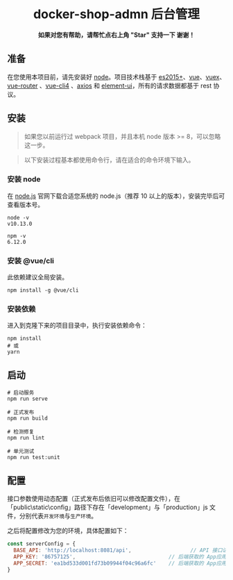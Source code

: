 
<h1 align="center">docker-shop-admn 后台管理</h1>


<p align="center">
    <b>如果对您有帮助，请帮忙点右上角 "Star" 支持一下 谢谢！</b>
</p>


## 准备
在您使用本项目前，请先安装好 [node](https://nodejs.org "node")。项目技术栈基于 [es2015+](http://es6.ruanyifeng.com/ "es2015+")、[vue](https://cn.vuejs.org/ "vue")、[vuex](https://vuex.vuejs.org/ "vuex")、[vue-router](https://router.vuejs.org/ "vue-router") 、[vue-cli4](https://cli.vuejs.org/ "vue-cli") 、[axios](https://github.com/axios/axios "axios") 和 [element-ui](https://element.eleme.io/ "element-ui")，所有的请求数据都基于 rest 协议。

## 安装
> 如果您以前运行过 webpack 项目，并且本机 node 版本 >= 8，可以忽略这一步。

> 以下安装过程基本都使用命令行，请在适合的命令环境下输入。

### 安装 node
在 [node.js](https://nodejs.org/en/download/ "node.js 官网") 官网下载合适您系统的 node.js（推荐 10 以上的版本），安装完毕后可查看版本号。
```shell
node -v
v10.13.0

npm -v
6.12.0
```

### 安装 @vue/cli
此依赖建议全局安装。
```shell
npm install -g @vue/cli
```


### 安装依赖
进入到克隆下来的项目目录中，执行安装依赖命令：
```shell
npm install
# 或
yarn
```

## 启动
```shell
# 启动服务
npm run serve

# 正式发布
npm run build

# 检测修复
npm run lint

# 单元测试
npm run test:unit
```

## 配置
接口参数使用动态配置（正式发布后依旧可以修改配置文件），在「public\static\config」路径下存在「development」与「production」js 文件，分别代表`开发环境`与`生产环境`。

之后将配置修改为您的环境，具体配置如下：
```js
const serverConfig = {
  BASE_API: 'http://localhost:8081/api',                   // API 接口访问地址
  APP_KEY: '86757125',                              // 后端获取的 App应用 钥匙
  APP_SECRET: 'ea1bd533d001fd73b09944f04c96a6fc'    // 后端获取的 App应用 密钥
}
```
